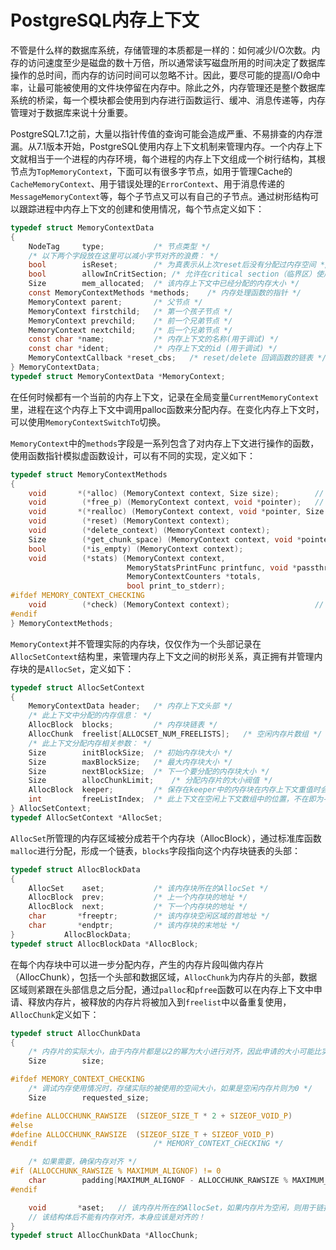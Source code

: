 # PostgreSQL内存上下文

不管是什么样的数据库系统，存储管理的本质都是一样的：如何减少I/O次数。内存的访问速度至少是磁盘的数十万倍，所以通常读写磁盘所用的时间决定了数据库操作的总时间，而内存的访问时间可以忽略不计。因此，要尽可能的提高I/O命中率，让最可能被使用的文件块停留在内存中。除此之外，内存管理还是整个数据库系统的桥梁，每一个模块都会使用到内存进行函数运行、缓冲、消息传递等，内存管理对于数据库来说十分重要。

PostgreSQL7.1之前，大量以指针传值的查询可能会造成严重、不易排查的内存泄漏。从7.1版本开始，PostgreSQL使用内存上下文机制来管理内存。一个内存上下文就相当于一个进程的内存环境，每个进程的内存上下文组成一个树行结构，其根节点为`TopMemoryContext`，下面可以有很多字节点，如用于管理Cache的`CacheMemoryContext`、用于错误处理的`ErrorContext`、用于消息传递的`MessageMemoryContext`等，每个子节点又可以有自己的子节点。通过树形结构可以跟踪进程中内存上下文的创建和使用情况，每个节点定义如下：

```c
typedef struct MemoryContextData
{
	NodeTag		type;			/* 节点类型 */
    /* 以下两个字段放在这里可以减小字节对齐的浪费： */
    bool		isReset;		/* 为真表示从上次reset后没有分配过内存空间 */
	bool		allowInCritSection; /* 允许在critical section（临界区）使用palloc */
	Size		mem_allocated;	/* 该内存上下文中已经分配的内存大小 */
	const MemoryContextMethods *methods;	/* 内存处理函数的指针 */
	MemoryContext parent;		/* 父节点 */
	MemoryContext firstchild;	/* 第一个孩子节点 */
	MemoryContext prevchild;	/* 前一个兄弟节点 */
	MemoryContext nextchild;	/* 后一个兄弟节点 */
	const char *name;			/* 内存上下文的名称(用于调试) */
	const char *ident;			/* 内存上下文的id (用于调试) */
	MemoryContextCallback *reset_cbs;	/* reset/delete 回调函数的链表 */
} MemoryContextData;
typedef struct MemoryContextData *MemoryContext;
```

在任何时候都有一个当前的内存上下文，记录在全局变量`CurrentMemoryContext`里，进程在这个内存上下文中调用palloc函数来分配内存。在变化内存上下文时，可以使用`MemoryContextSwitchTo`切换。

`MemoryContext`中的`methods`字段是一系列包含了对内存上下文进行操作的函数，使用函数指针模拟虚函数设计，可以有不同的实现，定义如下：

```c
typedef struct MemoryContextMethods
{
	void	   *(*alloc) (MemoryContext context, Size size);        // 分配内存
	void		(*free_p) (MemoryContext context, void *pointer);   // 释放内存
	void	   *(*realloc) (MemoryContext context, void *pointer, Size size);   // 重分配内存
	void		(*reset) (MemoryContext context);                       // 重置内存上下文
	void		(*delete_context) (MemoryContext context);                 // 删除内存上下文
	Size		(*get_chunk_space) (MemoryContext context, void *pointer);  // 检查内存片段的大小
	bool		(*is_empty) (MemoryContext context);                        // 检查内存上下文是否为空
	void		(*stats) (MemoryContext context,                            // 内存上下文状态
						  MemoryStatsPrintFunc printfunc, void *passthru,
						  MemoryContextCounters *totals,
						  bool print_to_stderr);
#ifdef MEMORY_CONTEXT_CHECKING
	void		(*check) (MemoryContext context);                   // 检查所有内存片段
#endif
} MemoryContextMethods;
```

`MemoryContext`并不管理实际的内存块，仅仅作为一个头部记录在`AllocSetContext`结构里，来管理内存上下文之间的树形关系，真正拥有并管理内存块的是`AllocSet`，定义如下：

```c
typedef struct AllocSetContext
{
	MemoryContextData header;	/* 内存上下文头部 */
	/* 此上下文中分配的内存信息： */
	AllocBlock	blocks;			/* 内存块链表 */
	AllocChunk	freelist[ALLOCSET_NUM_FREELISTS];	/* 空闲内存片数组 */
	/* 此上下文分配内存相关参数： */
	Size		initBlockSize;	/* 初始内存块大小 */
	Size		maxBlockSize;	/* 最大内存块大小 */
	Size		nextBlockSize;	/* 下一个要分配的内存块大小 */
	Size		allocChunkLimit;	/* 分配内存片的大小阀值 */
	AllocBlock	keeper;			/* 保存在keeper中的内存块在内存上下文重值时会被保留不释放 */
	int			freeListIndex;	/* 此上下文在空闲上下文数组中的位置，不在即为-1 */
} AllocSetContext;
typedef AllocSetContext *AllocSet;
```

`AllocSet`所管理的内存区域被分成若干个内存块（AllocBlock），通过标准库函数`malloc`进行分配，形成一个链表，`blocks`字段指向这个内存块链表的头部：

```c
typedef struct AllocBlockData
{
	AllocSet	aset;			/* 该内存块所在的AllocSet */
	AllocBlock	prev;			/* 上一个内存块的地址 */
	AllocBlock	next;			/* 下一个内存块的地址 */
	char	   *freeptr;		/* 该内存块空闲区域的首地址 */
	char	   *endptr;			/* 该内存块的末地址 */
}			AllocBlockData;
typedef struct AllocBlockData *AllocBlock;
```

在每个内存块中可以进一步分配内存，产生的内存片段叫做内存片（AllocChunk），包括一个头部和数据区域，`AllocChunk`为内存片的头部，数据区域则紧跟在头部信息之后分配，通过`palloc`和`pfree`函数可以在内存上下文中申请、释放内存片，被释放的内存片将被加入到`freelist`中以备重复使用，`AllocChunk`定义如下：

```c
typedef struct AllocChunkData
{
	/* 内存片的实际大小，由于内存片都是以2的幂为大小进行对齐，因此申请的大小可能比实际大小要小*/
	Size		size;

#ifdef MEMORY_CONTEXT_CHECKING
	/* 调试内存使用情况时，存储实际的被使用的空间大小，如果是空闲内存片则为0 */
	Size		requested_size;

#define ALLOCCHUNK_RAWSIZE  (SIZEOF_SIZE_T * 2 + SIZEOF_VOID_P)
#else
#define ALLOCCHUNK_RAWSIZE  (SIZEOF_SIZE_T + SIZEOF_VOID_P)
#endif							/* MEMORY_CONTEXT_CHECKING */

	/* 如果需要，确保内存对齐 */
#if (ALLOCCHUNK_RAWSIZE % MAXIMUM_ALIGNOF) != 0
	char		padding[MAXIMUM_ALIGNOF - ALLOCCHUNK_RAWSIZE % MAXIMUM_ALIGNOF];
#endif

	void	   *aset;	// 该内存片所在的AllocSet，如果内存片为空闲，则用于链接其空闲链表
	// 该结构体后不能有内存对齐，本身应该是对齐的！
}		
typedef struct AllocChunkData *AllocChunk;
```
